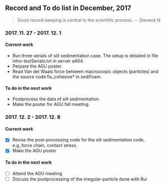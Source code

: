 ## Record and To do list in December, 2017
> Good record-keeping is central to the scientific process.
> -- Steneck N

### 2017. 11. 27 - 2017. 12. 1
#### Current work
* Run three serials of silt sedimentation case. The setup is detailed in file intro-testSerials.txt in server a404.
* Perpare the AGU poster.
* Read Van del Waals force between macroscopic objects (particles) and the source code fix_cohesive* in sediFoam.

#### To do in the next work
* Postprocess the data of silt sedimentation.
* Make the poster for AGU fall meeting. 

### 2017. 12. 2 - 2017. 12. 8
#### Current work
- [x] Revise the post-processing code for the silt sedimentation code, e.g.,force chain, contact stress.
- [x] Make the AGU poster

#### To do in the next work
- [ ] Attend the AGU meeting
- [ ] Discuss the postprocessing of the irregular-particle dune with Rui
